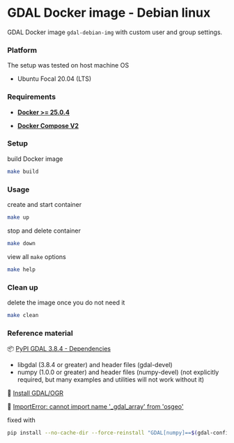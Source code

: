# GDAL Docker image - Debian linux

GDAL Docker image `gdal-debian-img` with custom user and group settings.


### Platform

The setup was tested on host machine OS

* Ubuntu Focal 20.04 (LTS)


### Requirements

* **[Docker >= 25.0.4](https://docs.docker.com/engine/install/ubuntu/)**

* **[Docker Compose V2](https://docs.docker.com/compose/install/linux/#install-using-the-repository)**


### Setup

build Docker image
```bash
make build
```


### Usage

create and start container
```bash
make up
```

stop and delete container
```bash
make down
```

view all `make` options
```bash
make help
```


### Clean up

delete the image once you do not need it
```bash
make clean
```


### Reference material

:package: [PyPI GDAL 3.8.4 - Dependencies](https://pypi.org/project/GDAL/)

* libgdal (3.8.4 or greater) and header files (gdal-devel)
* numpy (1.0.0 or greater) and header files (numpy-devel) (not explicitly required, but many examples and utilities will not work without it)

:book: [Install GDAL/OGR](https://mothergeo-py.readthedocs.io/en/latest/development/how-to/gdal-ubuntu-pkg.html#install-gdal-ogr)

:newspaper: [ImportError: cannot import name '_gdal_array' from 'osgeo'](https://stackoverflow.com/questions/75372275/importerror-cannot-import-name-gdal-array-from-osgeo)

fixed with
```bash
pip install --no-cache-dir --force-reinstall "GDAL[numpy]==$(gdal-config --version)" 
```
